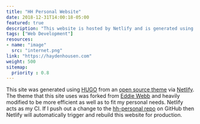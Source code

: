 ```yaml
---
title: "HH Personal Website"
date: 2018-12-31T14:00:18-05:00
featured: true
description: "This website is hosted by Netlify and is generated using my own custom open source theme using Hugo."
tags: ["Web Development"]
resources:
- name: "image"
  src: "internet.png"
link: "https://haydenhousen.com"
weight: 500
sitemap:
  priority : 0.8
---
```


This site was generated using [HUGO](https://gohugo.io) from an [open source theme](https://github.com/HHousen/hugo-resume) via [Netlify](https://www.netlify.com/). The theme that this site uses was forked from [Eddie Webb](https://github.com/eddiewebb/hugo-resume) and heavily modified to be more efficient as well as to fit my personal needs. Netlify acts as my CI. If I push out a change to the [hh-personal repo](https://github.com/HHousen/hh-personal) on GitHub then Netlify will automatically trigger and rebuild this website for production.
